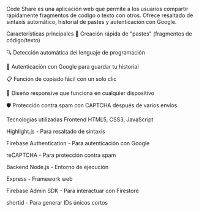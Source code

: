 Code Share es una aplicación web que permite a los usuarios compartir rápidamente fragmentos de código o texto con otros. Ofrece resaltado de sintaxis automático, historial de pastes y autenticación con Google.

Características principales
📝 Creación rápida de "pastes" (fragmentos de código/texto)

🔍 Detección automática del lenguaje de programación

🔐 Autenticación con Google para guardar tu historial

📋 Función de copiado fácil con un solo clic

📱 Diseño responsive que funciona en cualquier dispositivo

🛡️ Protección contra spam con CAPTCHA después de varios envíos

Tecnologías utilizadas
Frontend
HTML5, CSS3, JavaScript

Highlight.js - Para resaltado de sintaxis

Firebase Authentication - Para autenticación con Google

reCAPTCHA - Para protección contra spam

Backend
Node.js - Entorno de ejecución

Express - Framework web

Firebase Admin SDK - Para interactuar con Firestore

shortid - Para generar IDs únicos cortos
